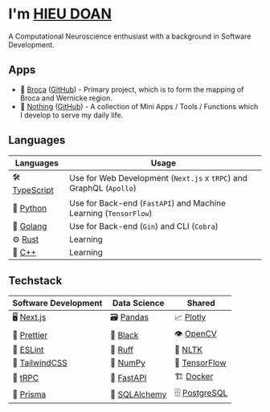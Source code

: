 # I'm [HIEU DOAN](https://hieudoanm.github.io)

A Computational Neuroscience enthusiast with a background in Software Development.

## Apps

- 🧠 [Broca][app-broca] ([GitHub][github-broca]) - Primary project, which is to form the mapping of Broca and Wernicke region.
- 📱 [Nothing][app-nothing] ([GitHub][github-nothing]) - A collection of Mini Apps / Tools / Functions which I develop to serve my daily life.

## Languages

| Languages                   | Usage                                                               |
| --------------------------- | ------------------------------------------------------------------- |
| 🛠️ [TypeScript][typescript] | Use for Web Development (`Next.js` x `tRPC`) and GraphQL (`Apollo`) |
| 🐍 [Python][python]         | Use for Back-end (`FastAPI`) and Machine Learning (`TensorFlow`)    |
| 🦦 [Golang][golang]         | Use for Back-end (`Gin`) and CLI (`Cobra`)                          |
| ⚙️ [Rust][rust]             | Learning                                                            |
| 🧰 [C++][cplusplus]         | Learning                                                            |

## Techstack

| Software Development          | Data Science                | Shared                      |
| ----------------------------- | --------------------------- | --------------------------- |
| 🖥️ [Next.js][next.js]         | 🗃️ [Pandas][pandas]         | 📈 [Plotly][plotly]         |
| 💅 [Prettier][prettier]       | 💅 [Black][black]           | 👁️ [OpenCV][opencv]         |
| 🧰 [ESLint][eslint]           | 🧰 [Ruff][ruff]             | 💬 [NLTK][nltk]             |
| 💅 [TailwindCSS][tailwindcss] | 🧮 [NumPy][numpy]           | 🧠 [TensorFlow][tensorflow] |
| 🚀 [tRPC][trpc]               | 🚀 [FastAPI][fastapi]       | 🏗️ [Docker][docker]         |
| 🔌 [Prisma][prisma]           | 🔌 [SQLAlchemy][sqlalchemy] | 🗄️ [PostgreSQL][postgresql] |

[app-broca]: https://hieudoanm.github.io/broca/
[github-broca]: https://github.com/hieudoanm/broca
[app-nothing]: https://hieudoanm.github.io/nothing/
[github-nothing]: https://github.com/hieudoanm/nothing
[black]: https://black.readthedocs.io/en/stable/
[cplusplus]: https://cplusplus.com/
[docker]: https://www.docker.com/
[eslint]: https://eslint.org/
[fastapi]: https://fastapi.tiangolo.com/
[golang]: https://go.dev/
[typescript]: https://www.typescriptlang.org/
[next.js]: https://nextjs.org/
[nltk]: https://www.nltk.org/
[numpy]: https://numpy.org/
[opencv]: https://opencv.org/
[pandas]: https://pandas.pydata.org/
[plotly]: https://plotly.com/
[postgresql]: https://www.postgresql.org/
[prettier]: https://prettier.io/
[prisma]: https://www.prisma.io/
[python]: https://www.python.org/
[ruff]: https://docs.astral.sh/ruff/
[rust]: https://www.rust-lang.org/
[sqlalchemy]: https://www.sqlalchemy.org/
[tailwindcss]: https://tailwindcss.com/
[tensorflow]: https://www.tensorflow.org
[trpc]: https://trpc.io/
